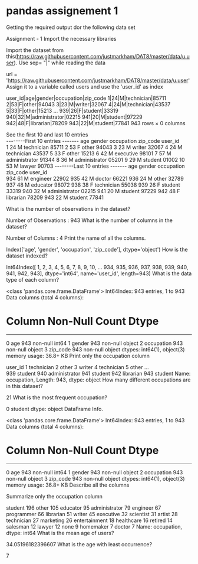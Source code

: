 # pandas assignement 1
 
Getting the required output dor the following data set

Assignment - 1
Import the necessary libraries
 
Import the dataset from this(https://raw.githubusercontent.com/justmarkham/DAT8/master/data/u.user).
Use sep= "|" while reading the data

url = 'https://raw.githubusercontent.com/justmarkham/DAT8/master/data/u.user'
Assign it to a variable called users and use the 'user_id' as index
 
 
user_id|age|gender|occupation|zip_code
1|24|M|technician|85711
2|53|F|other|94043
3|23|M|writer|32067
4|24|M|technician|43537
5|33|F|other|15213
...
939|26|F|student|33319
940|32|M|administrator|02215
941|20|M|student|97229
942|48|F|librarian|78209
943|22|M|student|77841
943 rows × 0 columns

See the first 10 and last 10 entries
\
--------First 10 entries -------
         age gender     occupation zip_code
user_id                                    
1         24      M     technician    85711
2         53      F          other    94043
3         23      M         writer    32067
4         24      M     technician    43537
5         33      F          other    15213
6         42      M      executive    98101
7         57      M  administrator    91344
8         36      M  administrator    05201
9         29      M        student    01002
10        53      M         lawyer    90703
--------Last 10 entries -------
         age gender     occupation zip_code
user_id                                    
934       61      M       engineer    22902
935       42      M         doctor    66221
936       24      M          other    32789
937       48      M       educator    98072
938       38      F     technician    55038
939       26      F        student    33319
940       32      M  administrator    02215
941       20      M        student    97229
942       48      F      librarian    78209
943       22      M        student    77841
 
What is the number of observations in the dataset?
 
Number of Observations :  943
What is the number of columns in the dataset?
 
Number of Columns :  4
Print the name of all the columns.
 
Index(['age', 'gender', 'occupation', 'zip_code'], dtype='object')
How is the dataset indexed?
 
Int64Index([  1,   2,   3,   4,   5,   6,   7,   8,   9,  10,
            ...
            934, 935, 936, 937, 938, 939, 940, 941, 942, 943],
           dtype='int64', name='user_id', length=943)
What is the data type of each column?
 
<class 'pandas.core.frame.DataFrame'>
Int64Index: 943 entries, 1 to 943
Data columns (total 4 columns):
 #   Column      Non-Null Count  Dtype 
---  ------      --------------  ----- 
 0   age         943 non-null    int64 
 1   gender      943 non-null    object
 2   occupation  943 non-null    object
 3   zip_code    943 non-null    object
dtypes: int64(1), object(3)
memory usage: 36.8+ KB
Print only the occupation column
 
user_id
1         technician
2              other
3             writer
4         technician
5              other
           ...      
939          student
940    administrator
941          student
942        librarian
943          student
Name: occupation, Length: 943, dtype: object
How many different occupations are in this dataset?
 
21
What is the most frequent occupation?
 
0    student
dtype: object
DataFrame Info.
 
<class 'pandas.core.frame.DataFrame'>
Int64Index: 943 entries, 1 to 943
Data columns (total 4 columns):
 #   Column      Non-Null Count  Dtype 
---  ------      --------------  ----- 
 0   age         943 non-null    int64 
 1   gender      943 non-null    object
 2   occupation  943 non-null    object
 3   zip_code    943 non-null    object
dtypes: int64(1), object(3)
memory usage: 36.8+ KB
Describe all the columns
 
Summarize only the occupation column
 
student          196
other            105
educator          95
administrator     79
engineer          67
programmer        66
librarian         51
writer            45
executive         32
scientist         31
artist            28
technician        27
marketing         26
entertainment     18
healthcare        16
retired           14
salesman          12
lawyer            12
none               9
homemaker          7
doctor             7
Name: occupation, dtype: int64
What is the mean age of users?
 
34.05196182396607
What is the age with least occurrence?
 
7
 
